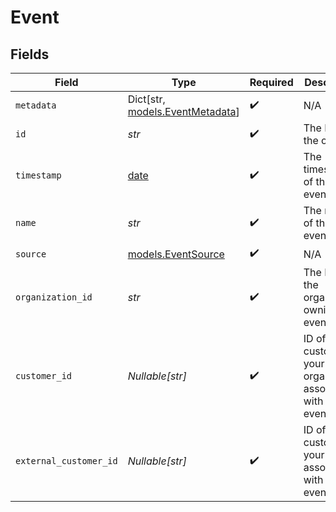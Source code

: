 # Event


## Fields

| Field                                                                    | Type                                                                     | Required                                                                 | Description                                                              |
| ------------------------------------------------------------------------ | ------------------------------------------------------------------------ | ------------------------------------------------------------------------ | ------------------------------------------------------------------------ |
| `metadata`                                                               | Dict[str, [models.EventMetadata](../models/eventmetadata.md)]            | :heavy_check_mark:                                                       | N/A                                                                      |
| `id`                                                                     | *str*                                                                    | :heavy_check_mark:                                                       | The ID of the object.                                                    |
| `timestamp`                                                              | [date](https://docs.python.org/3/library/datetime.html#date-objects)     | :heavy_check_mark:                                                       | The timestamp of the event.                                              |
| `name`                                                                   | *str*                                                                    | :heavy_check_mark:                                                       | The name of the event.                                                   |
| `source`                                                                 | [models.EventSource](../models/eventsource.md)                           | :heavy_check_mark:                                                       | N/A                                                                      |
| `organization_id`                                                        | *str*                                                                    | :heavy_check_mark:                                                       | The ID of the organization owning the event.                             |
| `customer_id`                                                            | *Nullable[str]*                                                          | :heavy_check_mark:                                                       | ID of the customer in your Polar organization associated with the event. |
| `external_customer_id`                                                   | *Nullable[str]*                                                          | :heavy_check_mark:                                                       | ID of the customer in your system associated with the event.             |